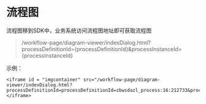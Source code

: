 # 流程图

流程图移到SDK中，业务系统访问流程图地址即可获取流程图

>/workflow-page/diagram-viewer/indexDialog.html?processDefinitionId={processDefinitionId}&processInstanceId={processInstanceId}

示例：

	<iframe id = "imgcontainer" src="/workflow-page/diagram-viewer/indexDialog.html?processDefinitionId=processDefinitionId=zbwsdazl_process:16:212733&processInstanceId=337485">
	</iframe>